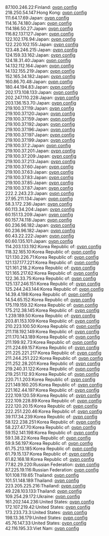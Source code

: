 87.100.246.22:Finland: [ovpn config](vpn/87_100_246_22.ovpn)  
218.250.54.147:Hong Kong: [ovpn config](vpn/218_250_54_147.ovpn)  
111.64.17.69:Japan: [ovpn config](vpn/111_64_17_69.ovpn)  
114.16.74.180:Japan: [ovpn config](vpn/114_16_74_180.ovpn)  
114.186.50.27:Japan: [ovpn config](vpn/114_186_50_27.ovpn)  
116.82.137.127:Japan: [ovpn config](vpn/116_82_137_127.ovpn)  
122.102.176.94:Japan: [ovpn config](vpn/122_102_176_94.ovpn)  
122.220.102.155:Japan: [ovpn config](vpn/122_220_102_155.ovpn)  
123.48.246.215:Japan: [ovpn config](vpn/123_48_246_215.ovpn)  
124.159.33.162:Japan: [ovpn config](vpn/124_159_33_162.ovpn)  
124.18.31.40:Japan: [ovpn config](vpn/124_18_31_40.ovpn)  
14.132.112.164:Japan: [ovpn config](vpn/14_132_112_164.ovpn)  
14.132.155.219:Japan: [ovpn config](vpn/14_132_155_219.ovpn)  
152.165.34.182:Japan: [ovpn config](vpn/152_165_34_182.ovpn)  
160.86.70.48:Japan: [ovpn config](vpn/160_86_70_48.ovpn)  
180.44.194.83:Japan: [ovpn config](vpn/180_44_194_83.ovpn)  
202.173.108.133:Japan: [ovpn config](vpn/202_173_108_133.ovpn)  
202.247.110.228:Japan: [ovpn config](vpn/202_247_110_228.ovpn)  
203.136.153.70:Japan: [ovpn config](vpn/203_136_153_70.ovpn)  
219.100.37.119:Japan: [ovpn config](vpn/219_100_37_119.ovpn)  
219.100.37.120:Japan: [ovpn config](vpn/219_100_37_120.ovpn)  
219.100.37.159:Japan: [ovpn config](vpn/219_100_37_159.ovpn)  
219.100.37.192:Japan: [ovpn config](vpn/219_100_37_192.ovpn)  
219.100.37.196:Japan: [ovpn config](vpn/219_100_37_196.ovpn)  
219.100.37.197:Japan: [ovpn config](vpn/219_100_37_197.ovpn)  
219.100.37.199:Japan: [ovpn config](vpn/219_100_37_199.ovpn)  
219.100.37.2:Japan: [ovpn config](vpn/219_100_37_2.ovpn)  
219.100.37.201:Japan: [ovpn config](vpn/219_100_37_201.ovpn)  
219.100.37.209:Japan: [ovpn config](vpn/219_100_37_209.ovpn)  
219.100.37.213:Japan: [ovpn config](vpn/219_100_37_213.ovpn)  
219.100.37.60:Japan: [ovpn config](vpn/219_100_37_60.ovpn)  
219.100.37.63:Japan: [ovpn config](vpn/219_100_37_63.ovpn)  
219.100.37.83:Japan: [ovpn config](vpn/219_100_37_83.ovpn)  
219.100.37.85:Japan: [ovpn config](vpn/219_100_37_85.ovpn)  
219.100.37.87:Japan: [ovpn config](vpn/219_100_37_87.ovpn)  
222.2.243.23:Japan: [ovpn config](vpn/222_2_243_23.ovpn)  
27.95.211.134:Japan: [ovpn config](vpn/27_95_211_134.ovpn)  
58.3.172.236:Japan: [ovpn config](vpn/58_3_172_236.ovpn)  
60.113.34.204:Japan: [ovpn config](vpn/60_113_34_204.ovpn)  
60.151.13.209:Japan: [ovpn config](vpn/60_151_13_209.ovpn)  
60.157.74.118:Japan: [ovpn config](vpn/60_157_74_118.ovpn)  
60.236.96.182:Japan: [ovpn config](vpn/60_236_96_182.ovpn)  
60.236.96.182:Japan: [ovpn config](vpn/60_236_96_182.ovpn)  
60.43.22.222:Japan: [ovpn config](vpn/60_43_22_222.ovpn)  
60.60.135.101:Japan: [ovpn config](vpn/60_60_135_101.ovpn)  
114.203.133.192:Korea Republic of: [ovpn config](vpn/114_203_133_192.ovpn)  
118.32.165.10:Korea Republic of: [ovpn config](vpn/118_32_165_10.ovpn)  
121.130.226.71:Korea Republic of: [ovpn config](vpn/121_130_226_71.ovpn)  
121.137.177.221:Korea Republic of: [ovpn config](vpn/121_137_177_221.ovpn)  
121.161.218.2:Korea Republic of: [ovpn config](vpn/121_161_218_2.ovpn)  
121.165.217.62:Korea Republic of: [ovpn config](vpn/121_165_217_62.ovpn)  
122.36.33.75:Korea Republic of: [ovpn config](vpn/122_36_33_75.ovpn)  
125.137.246.151:Korea Republic of: [ovpn config](vpn/125_137_246_151.ovpn)  
125.244.243.144:Korea Republic of: [ovpn config](vpn/125_244_243_144.ovpn)  
14.39.4.198:Korea Republic of: [ovpn config](vpn/14_39_4_198.ovpn)  
14.54.65.152:Korea Republic of: [ovpn config](vpn/14_54_65_152.ovpn)  
175.119.159.32:Korea Republic of: [ovpn config](vpn/175_119_159_32.ovpn)  
175.212.38.145:Korea Republic of: [ovpn config](vpn/175_212_38_145.ovpn)  
1.239.189.50:Korea Republic of: [ovpn config](vpn/1_239_189_50.ovpn)  
203.81.153.109:Korea Republic of: [ovpn config](vpn/203_81_153_109.ovpn)  
210.223.100.50:Korea Republic of: [ovpn config](vpn/210_223_100_50.ovpn)  
211.118.192.149:Korea Republic of: [ovpn config](vpn/211_118_192_149.ovpn)  
211.170.143.189:Korea Republic of: [ovpn config](vpn/211_170_143_189.ovpn)  
211.199.92.73:Korea Republic of: [ovpn config](vpn/211_199_92_73.ovpn)  
211.224.69.157:Korea Republic of: [ovpn config](vpn/211_224_69_157.ovpn)  
211.225.221.217:Korea Republic of: [ovpn config](vpn/211_225_221_217.ovpn)  
211.244.251.222:Korea Republic of: [ovpn config](vpn/211_244_251_222.ovpn)  
211.252.28.201:Korea Republic of: [ovpn config](vpn/211_252_28_201.ovpn)  
219.240.31.122:Korea Republic of: [ovpn config](vpn/219_240_31_122.ovpn)  
219.251.112.93:Korea Republic of: [ovpn config](vpn/219_251_112_93.ovpn)  
220.71.1.203:Korea Republic of: [ovpn config](vpn/220_71_1_203.ovpn)  
221.149.160.205:Korea Republic of: [ovpn config](vpn/221_149_160_205.ovpn)  
221.162.44.197:Korea Republic of: [ovpn config](vpn/221_162_44_197.ovpn)  
222.109.120.59:Korea Republic of: [ovpn config](vpn/222_109_120_59.ovpn)  
222.109.228.89:Korea Republic of: [ovpn config](vpn/222_109_228_89.ovpn)  
222.120.20.15:Korea Republic of: [ovpn config](vpn/222_120_20_15.ovpn)  
222.251.220.46:Korea Republic of: [ovpn config](vpn/222_251_220_46.ovpn)  
39.117.34.239:Korea Republic of: [ovpn config](vpn/39_117_34_239.ovpn)  
58.122.238.251:Korea Republic of: [ovpn config](vpn/58_122_238_251.ovpn)  
58.227.47.70:Korea Republic of: [ovpn config](vpn/58_227_47_70.ovpn)  
59.152.141.198:Korea Republic of: [ovpn config](vpn/59_152_141_198.ovpn)  
59.1.38.22:Korea Republic of: [ovpn config](vpn/59_1_38_22.ovpn)  
59.9.56.197:Korea Republic of: [ovpn config](vpn/59_9_56_197.ovpn)  
61.75.213.185:Korea Republic of: [ovpn config](vpn/61_75_213_185.ovpn)  
61.79.15.137:Korea Republic of: [ovpn config](vpn/61_79_15_137.ovpn)  
61.82.168.18:Korea Republic of: [ovpn config](vpn/61_82_168_18.ovpn)  
77.82.29.220:Russian Federation: [ovpn config](vpn/77_82_29_220.ovpn)  
87.225.19.116:Russian Federation: [ovpn config](vpn/87_225_19_116.ovpn)  
101.108.119.65:Thailand: [ovpn config](vpn/101_108_119_65.ovpn)  
101.51.148.189:Thailand: [ovpn config](vpn/101_51_148_189.ovpn)  
223.205.225.216:Thailand: [ovpn config](vpn/223_205_225_216.ovpn)  
49.228.103.133:Thailand: [ovpn config](vpn/49_228_103_133.ovpn)  
109.254.29.172:Ukraine: [ovpn config](vpn/109_254_29_172.ovpn)  
161.202.144.236:United States: [ovpn config](vpn/161_202_144_236.ovpn)  
172.107.219.42:United States: [ovpn config](vpn/172_107_219_42.ovpn)  
173.233.73.3:United States: [ovpn config](vpn/173_233_73_3.ovpn)  
198.13.36.179:United States: [ovpn config](vpn/198_13_36_179.ovpn)  
45.76.147.33:United States: [ovpn config](vpn/45_76_147_33.ovpn)  
42.116.195.33:Viet Nam: [ovpn config](vpn/42_116_195_33.ovpn)  
